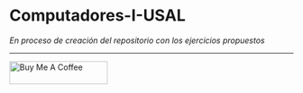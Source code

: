 # Computadores-I-USAL
_En proceso de creación del repositorio con los ejercicios propuestos_

---

<a href="https://www.buymeacoffee.com/andr3kt" target="_blank"><img src="https://cdn.buymeacoffee.com/buttons/default-blue.png" alt="Buy Me A Coffee" height="41" width="174"></a>
